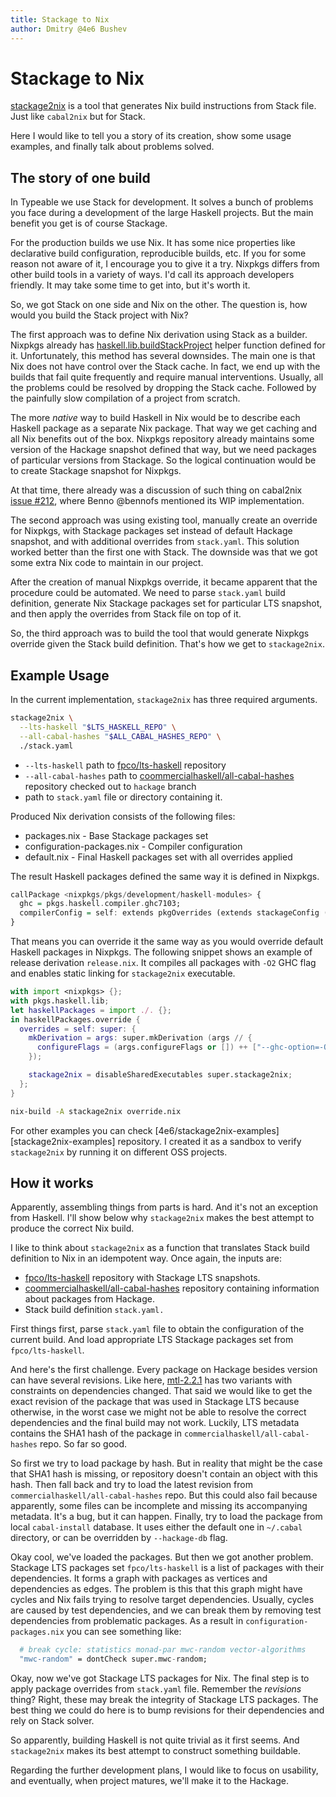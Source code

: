 ```yaml
---
title: Stackage to Nix
author: Dmitry @4e6 Bushev
---
```


# Stackage to Nix

[stackage2nix][stackage2nix] is a tool that generates Nix build instructions
from Stack file. Just like `cabal2nix` but for Stack.

Here I would like to tell you a story of its creation, show some usage examples,
and finally talk about problems solved.

## The story of one build

In Typeable we use Stack for development. It solves a bunch of problems you face
during a development of the large Haskell projects. But the main benefit you get
is of course Stackage.

For the production builds we use Nix. It has some nice properties like
declarative build configuration, reproducible builds, etc. If you for some
reason not aware of it, I encourage you to give it a try. Nixpkgs differs from
other build tools in a variety of ways. I'd call its approach developers
friendly. It may take some time to get into, but it's worth it.

So, we got Stack on one side and Nix on the other. The question is, how would
you build the Stack project with Nix?

The first approach was to define Nix derivation using Stack as a
builder. Nixpkgs already has [haskell.lib.buildStackProject][nixpkgs-stack]
helper function defined for it. Unfortunately, this method has several
downsides. The main one is that Nix does not have control over the Stack
cache. In fact, we end up with the builds that fail quite frequently and require
manual interventions. Usually, all the problems could be resolved by dropping
the Stack cache. Followed by the painfully slow compilation of a project from
scratch.

The more _native_ way to build Haskell in Nix would be to describe each Haskell
package as a separate Nix package. That way we get caching and all Nix benefits
out of the box. Nixpkgs repository already maintains some version of the Hackage
snapshot defined that way, but we need packages of particular versions from
Stackage. So the logical continuation would be to create Stackage snapshot for
Nixpkgs.

At that time, there already was a discussion of such thing on cabal2nix [issue
#212][cabal2nix-issue-stack], where Benno @bennofs mentioned its WIP implementation.

The second approach was using existing tool, manually create an override for
Nixpkgs, with Stackage packages set instead of default Hackage snapshot, and
with additional overrides from `stack.yaml`. This solution worked better than
the first one with Stack. The downside was that we got some extra Nix code to
maintain in our project.

After the creation of manual Nixpkgs override, it became apparent that the
procedure could be automated. We need to parse `stack.yaml` build definition,
generate Nix Stackage packages set for particular LTS snapshot, and then apply
the overrides from Stack file on top of it.

So, the third approach was to build the tool that would generate Nixpkgs
override given the Stack build definition. That's how we get to `stackage2nix`.

## Example Usage

In the current implementation, `stackage2nix` has three required arguments.

``` bash
stackage2nix \
  --lts-haskell "$LTS_HASKELL_REPO" \
  --all-cabal-hashes "$ALL_CABAL_HASHES_REPO" \
  ./stack.yaml
```

- `--lts-haskell` path to [fpco/lts-haskell][lts-haskell] repository
- `--all-cabal-hashes` path to
  [coommercialhaskell/all-cabal-hashes][all-cabal-hashes] repository checked out
  to `hackage` branch
- path to `stack.yaml` file or directory containing it.

Produced Nix derivation consists of the following files:

- packages.nix - Base Stackage packages set
- configuration-packages.nix - Compiler configuration
- default.nix - Final Haskell packages set with all overrides applied

The result Haskell packages defined the same way it is defined in Nixpkgs.

``` haskell
callPackage <nixpkgs/pkgs/development/haskell-modules> {
  ghc = pkgs.haskell.compiler.ghc7103;
  compilerConfig = self: extends pkgOverrides (extends stackageConfig (stackagePackages self));
}
```

That means you can override it the same way as you would override default
Haskell packages in Nixpkgs. The following snippet shows an example of release
derivation `release.nix`. It compiles all packages with `-O2` GHC flag and
enables static linking for `stackage2nix` executable.

``` nix
with import <nixpkgs> {};
with pkgs.haskell.lib;
let haskellPackages = import ./. {};
in haskellPackages.override {
  overrides = self: super: {
    mkDerivation = args: super.mkDerivation (args // {
      configureFlags = (args.configureFlags or []) ++ ["--ghc-option=-O2"];
    });

    stackage2nix = disableSharedExecutables super.stackage2nix;
  };
}
```

``` bash
nix-build -A stackage2nix override.nix
```

For other examples you can check
[4e6/stackage2nix-examples][stackage2nix-examples] repository. I created it as a
sandbox to verify `stackage2nix` by running it on different OSS projects.

## How it works

Apparently, assembling things from parts is hard. And it's not an exception from
Haskell. I'll show below why `stackage2nix` makes the best attempt to produce
the correct Nix build.

I like to think about `stackage2nix` as a function that translates Stack build
definition to Nix in an idempotent way. Once again, the inputs are:

- [fpco/lts-haskell][lts-haskell] repository with Stackage LTS snapshots.
- [coommercialhaskell/all-cabal-hashes][all-cabal-hashes] repository containing
  information about packages from Hackage.
- Stack build definition `stack.yaml.`

First things first, parse `stack.yaml` file to obtain the configuration of the
current build. And load appropriate LTS Stackage packages set from
`fpco/lts-haskell`.

And here's the first challenge. Every package on Hackage besides version can
have several revisions. Like here, [mtl-2.2.1][mtl-revisions] has two variants
with constraints on dependencies changed. That said we would like to get the
exact revision of the package that was used in Stackage LTS because otherwise,
in the worst case we might not be able to resolve the correct dependencies and
the final build may not work.  Luckily, LTS metadata contains the SHA1 hash of
the package in `commercialhaskell/all-cabal-hashes` repo. So far so good.

So first we try to load package by hash. But in reality that might be the case
that SHA1 hash is missing, or repository doesn't contain an object with this
hash.  Then fall back and try to load the latest revision from
`commercialhaskell/all-cabal-hashes` repo. But this could also fail because
apparently, some files can be incomplete and missing its accompanying
metadata. It's a bug, but it can happen.  Finally, try to load the package from
local `cabal-install` database. It uses either the default one in `~/.cabal`
directory, or can be overridden by `--hackage-db` flag.

Okay cool, we've loaded the packages. But then we got another problem. Stackage
LTS packages set `fpco/lts-haskell` is a list of packages with their
dependencies. It forms a graph with packages as vertices and dependencies as
edges. The problem is this that this graph might have cycles and Nix fails
trying to resolve target dependencies. Usually, cycles are caused by test
dependencies, and we can break them by removing test dependencies from
problematic packages. As a result in `configuration-packages.nix` you can see
something like:

``` nix
  # break cycle: statistics monad-par mwc-random vector-algorithms
  "mwc-random" = dontCheck super.mwc-random;
```

Okay, now we've got Stackage LTS packages for Nix. The final step is to apply
package overrides from `stack.yaml` file. Remember the _revisions_ thing? Right,
these may break the integrity of Stackage LTS packages. The best thing we could
do here is to bump revisions for their dependencies and rely on Stack solver.

So apparently, building Haskell is not quite trivial as it first seems. And
`stackage2nix` makes its best attempt to construct something buildable.

Regarding the further development plans, I would like to focus on usability, and
eventually, when project matures, we'll make it to the Hackage.

[nixpkgs-stack]: https://nixos.org/nixpkgs/manual/#how-to-build-a-haskell-project-using-stack
[cabal2nix-issue-stack]: https://github.com/NixOS/cabal2nix/issues/212
[stackage2nix]: https://github.com/4e6/stackage2nix
[lts-haskell]: https://github.com/fpco/lts-haskell
[all-cabal-hashes]: https://github.com/commercialhaskell/all-cabal-hashes
[mtl-revisions]: https://hackage.haskell.org/package/mtl-2.2.1/revisions/
